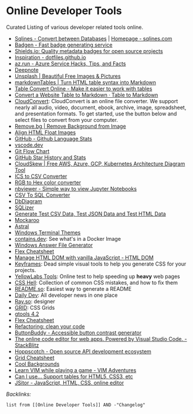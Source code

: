 # Online Developer Tools

Curated Listing of various developer related tools online.

* [Sqlines - Convert between Databases](https://www.sqlines.com/online) | [Homepage - sqlines.com](https://sqlines.com)
* [Badgen - Fast badge generating service](https://badgen.net/)
* [Shields.io: Quality metadata badges for open source projects](https://shields.io/)
* [Inspiration - dotfiles.github.io](https://dotfiles.github.io/inspiration/)
* [az.run - Azure Service Hacks, Tips, and Facts](https://www.az.run/)
* [Deepnote](https://deepnote.com/sign-in?redirect_to=/dashboard)
* [Unsplash | Beautiful Free Images & Pictures](https://unsplash.com/)
* [markdownTables | Turn HTML table syntax into Markdown](https://jmalarcon.github.io/markdowntables/)
* [Table Convert Online - Make it easier to work with tables](https://tableconvert.com/)
* [Convert a Website Table to Markdown · Table to Markdown](https://tabletomarkdown.com/convert-website-table-to-markdown/)
* [CloudConvert](https://cloudconvert.com/): CloudConvert is an online file converter. We support nearly all audio, video, document, ebook, archive, image, spreadsheet, and presentation formats. To get started, use the button below and select files to convert from your computer. 
* [Remove.bg | Remove Background from Image](https://www.remove.bg/)
* [Align HTML Float Images](https://www.hostpapa.com/knowledgebase/align-float-images-website/)
* [GitHub - Github Language Stats](https://madnight.github.io/githut/)
* [vscode.dev](https://vscode.dev/)
* [Git Flow Chart](https://app.gfc.io/graph)
* [GitHub Star History and Stats](https://seladb.github.io/StarTrack-js/#/preload?r=Lissy93,dashy)
* [CloudSkew | Free AWS, Azure, GCP, Kubernetes Architecture Diagram Tool](https://www.cloudskew.com/)
* [ICS to CSV Converter](https://www.projectwizards.net/en/support/ics2csv-converter)
* [RGB to Hex color converter](https://www.rapidtables.com/convert/color/rgb-to-hex.html#:~:text=RGB%20to%20Hex%20color%20table%20%20%20,%20%20%2300FF00%20%2012%20more%20rows%20)
* [nbviewer - Simple way to view Jupyter Notebooks](https://nbviewer.org/)
* [CSV To SQL Converter](http://convertcsv.com/csv-to-sql.htm)
* [DbDiagram](https://dbdiagram.io/home?utm_source=dbdocs)
* [SQLizer](https://sqlizer.io/#/)
* [Generate Test CSV Data, Test JSON Data and Test HTML Data](http://convertcsv.com/generate-test-data.htm)
* [Mockaroo]()
* [Astral](https://app.astralapp.com/dashboard)
* [Windows Terminal Themes](https://windowsterminalthemes.dev/)
* [contains.dev](https://contains.dev/): See what's in a Docker Image
* [Windows Answer File Generator](https://www.windowsafg.com/)
* [Flex Cheatsheet](https://yoksel.github.io/flex-cheatsheet/)
* [Manage HTML DOM with vanilla JavaScript - HTML DOM](https://htmldom.dev/)
* [Keyframes](https://keyframes.app/): Dead simple visual tools to help you generate CSS for your projects.
* [YellowLabs Tools](https://yellowlab.tools/): Online test to help speeding up **heavy** web pages
* [CSS Hell](https://csshell.dev/): Collection of common CSS mistakes, and how to fix them
* [README.so](https://readme.so/): Easiest way to generate a README
* [Daily Dev](https://daily.dev/): All developer news in one place
* [Ray.so](https://ray.so/): designer
* [GRID](https://grid.malven.co/): CSS Grids
* [gtools 4.2](http://www.p-nand-q.com/download/gtools/index.html)
* [Flex Cheatsheet](https://yoksel.github.io/flex-cheatsheet/)
* [Refactoring: clean your code](https://refactoring.guru/refactoring)
* [ButtonBuddy - Accessible button contrast generator](https://buttonbuddy.dev/#generator)
* [The online code editor for web apps. Powered by Visual Studio Code. - StackBlitz](https://stackblitz.com/)
* [Hoppscotch - Open source API development ecosystem](https://hoppscotch.io/)
* [Grid Cheatsheet](https://yoksel.github.io/grid-cheatsheet/)
* [Cool Backgrounds](https://coolbackgrounds.io/)
* [Learn VIM while playing a game - VIM Adventures](https://vim-adventures.com/)
* [Can I use... Support tables for HTML5, CSS3, etc](https://caniuse.com/)
* [JSitor - JavaScript, HTML, CSS, online editor](https://jsitor.com/)

*Backlinks:*

````dataview
list from [[Online Developer Tools]] AND -"Changelog"
````
